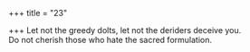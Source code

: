 +++
title = "23"

+++
Let not the greedy dolts, let not the deriders deceive you.  
Do not cherish those who hate the sacred formulation.  